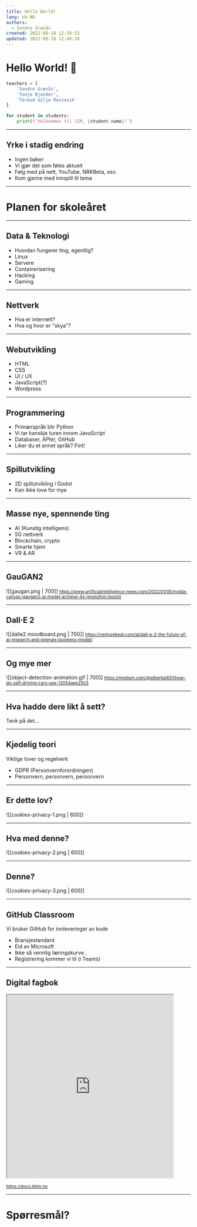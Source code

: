 ```yaml
---
title: Hello World!
lang: nb-NO
authors:
  - Sondre Grønås
created: 2022-08-18 12:39:53
updated: 2022-08-18 12:40:18
---
```

# Hello World! 🚀
<!-- slide bg="_attachments/pexels/lines-of-code-2653362.png"-->
```python
teachers = [
	'Sondre Grønås',
	'Tonje Bjander',
	'Tormod Gilje Rossavik'
]

for student in students:
	print(f'Velkommen til 1IM, {student.name}!')
```

---
## Yrke i stadig endring
- Ingen bøker<!-- .element: class="fragment" -->
- Vi gjør det som føles aktuelt<!-- .element: class="fragment" -->
- Følg med på nett, YouTube, NRKBeta, osv.<!-- .element: class="fragment" -->
- Kom gjerne med innspill til tema<!-- .element: class="fragment" -->

---
# Planen for skoleåret

---
<!-- slide bg="[[black-and-gray-computer-motherboard-2588757.jpeg]]" data-background-opacity=".2" -->
## Data & Teknologi
- Hvordan fungerer ting, egentlig?<!-- .element: class="fragment" -->
- Linux<!-- .element: class="fragment" -->
- Servere<!-- .element: class="fragment" -->
- Containerisering<!-- .element: class="fragment" -->
- Hacking<!-- .element: class="fragment" -->
- Gaming<!-- .element: class="fragment" -->

---
<!-- slide bg="[[network-servers-on-an-enclosure-6466141.jpeg]]" data-background-opacity=".2" -->
## Nettverk
- Hva er internett?<!-- .element: class="fragment" -->
- Hva og hvor er "skya"?<!-- .element: class="fragment" -->

---
<!-- slide bg="[[macbook-pro-displaying-website-version-2-on-table-285814.webp]]" data-background-opacity=".3" -->
## Webutvikling
- HTML<!-- .element: class="fragment" -->
- CSS<!-- .element: class="fragment" -->
- UI / UX<!-- .element: class="fragment" -->
- JavaScript(?)<!-- .element: class="fragment" -->
- Wordpress<!-- .element: class="fragment" -->

---
<!-- slide bg="[[a-person-doing-computer-programming-7988086.jpeg]]" data-background-opacity=".1" -->
## Programmering
- Primærspråk blir Python<!-- .element: class="fragment" -->
- Vi tar kanskje turen innom JavaScript<!-- .element: class="fragment" -->
- Databaser, APIer, GitHub<!-- .element: class="fragment" -->
- Liker du et annet språk? Fint!<!-- .element: class="fragment" -->

---
<!-- slide bg="[[godot-2d-bg.png]]" data-background-opacity=".2" -->
## Spillutvikling
- 2D spillutvikling i Godot<!-- .element: class="fragment" -->
- Kan ikke love for mye<!-- .element: class="fragment" -->

---
<!-- slide bg="[[blue-bright-lights-373543.jpeg]]" data-background-opacity=".1" -->
## Masse nye, spennende ting
- AI (Kunstig intelligens)<!-- .element: class="fragment" -->
- 5G nettverk<!-- .element: class="fragment" -->
- Blockchain, crypto<!-- .element: class="fragment" -->
- Smarte hjem<!-- .element: class="fragment" -->
- VR & AR<!-- .element: class="fragment" -->

---
## GauGAN2
![[gaugan.png | 700]]
<small>https://www.artificialintelligence-news.com/2022/01/05/nvidia-canvas-gaugan2-ai-model-achieve-4x-resolution-boost/</small>

---
## Dall·E 2
![[dalle2 moodboard.png | 700]]
<small>https://venturebeat.com/ai/dall-e-2-the-future-of-ai-research-and-openais-business-model/</small>

---
## Og mye mer
![[object-detection-animation.gif | 700]] 
<small>https://medium.com/@albertlai631/how-do-self-driving-cars-see-13054aee2503</small>

---
## Hva hadde dere likt å sett?
Tenk på det...

---
<!-- slide bg="[[white-caution-cone-on-keyboard-211151.png]]" data-background-opacity=".1" -->
## Kjedelig teori
Viktige lover og regelverk<!-- .element: class="fragment" -->
- GDPR (Personvernforordningen)<!-- .element: class="fragment" -->
- Personvern, personvern, personvern<!-- .element: class="fragment" -->

---
## Er dette lov?
![[cookies-privacy-1.png | 600]]

---
## Hva med denne?
![[cookies-privacy-2.png | 600]]

---
## Denne?
![[cookies-privacy-3.png | 600]]

---
<!-- slide bg="[[github-bg.png]]" -->
## GitHub Classroom
Vi bruker GitHub for innleveringer av kode
- Bransjestandard<!-- .element: class="fragment" -->
- Eid av Microsoft<!-- .element: class="fragment" -->
- Ikke så vennlig læringskurve..<!-- .element: class="fragment" -->
- Registrering kommer vi til (i Teams)<!-- .element: class="fragment" -->

---
## Digital fagbok
<iframe src="https://docs.iktim.no" style="height: 500px; width:90%;"></iframe>

<small>https://docs.iktim.no</small>

---
<!-- slide bg="[[question-mark-on-chalk-board-356079.jpeg]]" data-background-opacity=".3" -->
# Spørresmål?